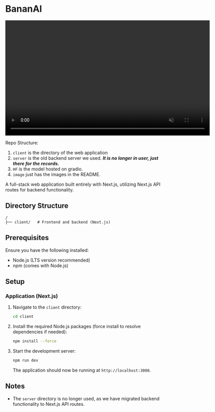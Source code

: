 # BananAI

<div align="center">
  <video width="640" height="360" autoplay loop muted playsinline>
    <source src="image/README/17.04.2025_11.09.21_REC.mp4" type="video/mp4">
    Your browser does not support the video tag.
  </video>
</div>


Repo Structure:

1. `client` is the directory of the web application
2. `server` is the old backend server we used. ***It is no longer in user, just there for the records.***
3. `HF` is the model hosted on gradio.
4. `image` just has the images in the README.

A full-stack web application built entirely with Next.js, utilizing Next.js API routes for backend functionality.

## Directory Structure

```
/
├── client/   # Frontend and backend (Next.js)
```

## Prerequisites

Ensure you have the following installed:

- Node.js (LTS version recommended)
- npm (comes with Node.js)

## Setup

### Application (Next.js)

1. Navigate to the `client` directory:

   ```bash
   cd client
   ```
2. Install the required Node.js packages (force install to resolve dependencies if needed):

   ```bash
   npm install --force
   ```
3. Start the development server:

   ```bash
   npm run dev
   ```

   The application should now be running at `http://localhost:3000`.

## Notes

- The `server` directory is no longer used, as we have migrated backend functionality to Next.js API routes.
